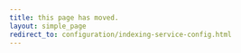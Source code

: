 ```yaml
---
title: this page has moved.
layout: simple_page
redirect_to: configuration/indexing-service-config.html
---
```

